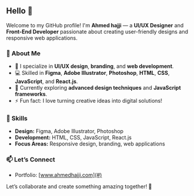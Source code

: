  ## Hello 👋  

Welcome to my GitHub profile! I'm **Ahmed hajji** — a **UI/UX Designer** and **Front-End Developer** passionate about creating user-friendly designs and responsive web applications.  

### 🚀 About Me  
- 🎨 I specialize in **UI/UX design**, **branding**, and **web development**.  
- 💻 Skilled in **Figma**, **Adobe Illustrator**, **Photoshop**, **HTML**, **CSS**, **JavaScript**, and **React.js**.  
- 🌱 Currently exploring **advanced design techniques** and **JavaScript frameworks**.  
- ⚡ Fun fact: I love turning creative ideas into digital solutions!  

### 🌟 Skills  
- **Design:** Figma, Adobe Illustrator, Photoshop  
- **Development:** HTML, CSS, JavaScript, React.js  
- **Focus Areas:** Responsive design, branding, web applications  

### 📫 Let’s Connect  

- Portfolio: [www.ahmedhajji.com](#)  


Let’s collaborate and create something amazing together! 🚀  
